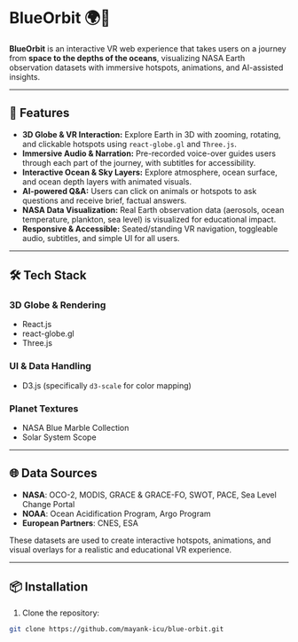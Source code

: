 # BlueOrbit 🌍🚀

**BlueOrbit** is an interactive VR web experience that takes users on a journey from **space to the depths of the oceans**, visualizing NASA Earth observation datasets with immersive hotspots, animations, and AI-assisted insights.

---

## 🌟 Features

- **3D Globe & VR Interaction:** Explore Earth in 3D with zooming, rotating, and clickable hotspots using `react-globe.gl` and `Three.js`.
- **Immersive Audio & Narration:** Pre-recorded voice-over guides users through each part of the journey, with subtitles for accessibility.
- **Interactive Ocean & Sky Layers:** Explore atmosphere, ocean surface, and ocean depth layers with animated visuals.
- **AI-powered Q&A:** Users can click on animals or hotspots to ask questions and receive brief, factual answers.
- **NASA Data Visualization:** Real Earth observation data (aerosols, ocean temperature, plankton, sea level) is visualized for educational impact.
- **Responsive & Accessible:** Seated/standing VR navigation, toggleable audio, subtitles, and simple UI for all users.

---

## 🛠 Tech Stack

### **3D Globe & Rendering**
- React.js  
- react-globe.gl  
- Three.js  

### **UI & Data Handling**
- D3.js (specifically `d3-scale` for color mapping)  

### **Planet Textures**
- NASA Blue Marble Collection  
- Solar System Scope  

---

## 🌐 Data Sources

- **NASA**: OCO-2, MODIS, GRACE & GRACE-FO, SWOT, PACE, Sea Level Change Portal  
- **NOAA**: Ocean Acidification Program, Argo Program  
- **European Partners**: CNES, ESA  

These datasets are used to create interactive hotspots, animations, and visual overlays for a realistic and educational VR experience.

---

## 📦 Installation

1. Clone the repository:
```bash
git clone https://github.com/mayank-icu/blue-orbit.git
